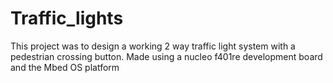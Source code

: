 # Traffic_lights
This project was to design a working 2 way traffic light system with a pedestrian crossing button. Made using a nucleo f401re development board and the Mbed OS platform

